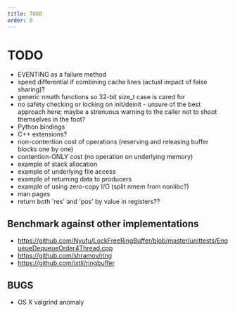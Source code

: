 ```yaml
---
title: TODO
order: 0
---
```


# TODO

- EVENTING as a failure method
- speed differential if combining cache lines (actual impact of false sharing)?
- generic nmath functions so 32-bit size_t case is cared for
- no safety checking or locking on init/deinit - unsure of the best approach here;
	maybe a strenuous warning to the caller not to shoot themselves in the foot?
- Python bindings
- C++ extensions?
- non-contention cost of operations
	(reserving and releasing buffer blocks one by one)
- contention-ONLY cost (no operation on underlying memory)
- example of stack allocation
- example of underlying file access
- example of returning data to producers
- example of using zero-copy I/O (split nmem from nonlibc?)
- man pages
- return both 'res' and 'pos' by value in registers??

## Benchmark against other implementations

- <https://github.com/Nyufu/LockFreeRingBuffer/blob/master/unittests/EnqueueDequeueOrder4Thread.cpp>
- <https://github.com/shramov/ring>
- <https://github.com/ixtli/ringbuffer>

## BUGS

- OS X valgrind anomaly
